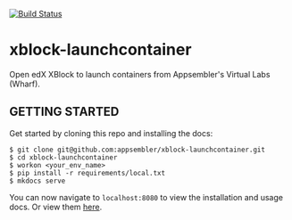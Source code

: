 [![Build Status](https://github.com/appsembler/xblock-launchcontainer/workflows/Tox/badge.svg?branch=master)](https://github.com/appsembler/xblock-launchcontainer/actions?workflow=Tox)

# xblock-launchcontainer

Open edX XBlock to launch containers from Appsembler's Virtual Labs (Wharf).

## GETTING STARTED 

Get started by cloning this repo and installing the docs: 

``` 
$ git clone git@github.com:appsembler/xblock-launchcontainer.git
$ cd xblock-launchcontainer
$ workon <your_env_name>
$ pip install -r requirements/local.txt
$ mkdocs serve 
```

You can now navigate to `localhost:8080` to view the installation and usage docs. Or view them [here](docs/index.md).
